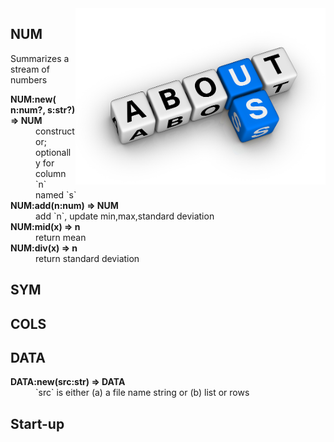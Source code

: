 <img align=right width=400 src='about.jpg'>

## NUM	
Summarizes a stream of numbers	

<dl>
<dt><b> NUM:new(  n:num?, s:str?) &rArr;  NUM </b></dt><dd>   constructor; optionally for column `n` named `s`  </dd>
<dt><b> NUM:add(n:num) &rArr;  NUM </b></dt><dd>  add `n`, update min,max,standard deviation </dd>
<dt><b> NUM:mid(x) &rArr;  n </b></dt><dd>  return mean </dd>
<dt><b> NUM:div(x) &rArr;  n </b></dt><dd>  return standard deviation </dd>
</dl>

## SYM	
## COLS	
## DATA	

<dl>
<dt><b> DATA:new(src:str) &rArr;  DATA </b></dt><dd>  `src` is either (a) a file name string or (b) list or rows </dd>
</dl>

## Start-up	
